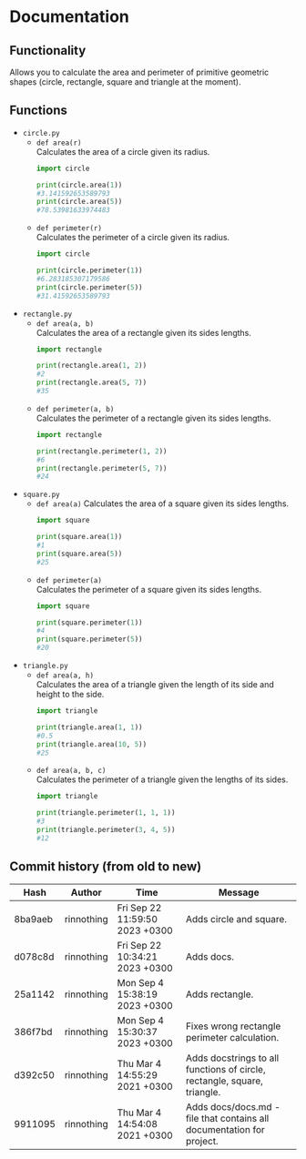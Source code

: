 # Documentation
## Functionality
Allows you to calculate the area and perimeter of primitive geometric shapes (circle, rectangle, square and triangle at the moment).

## Functions
- `circle.py`
  - `def area(r)`  
    Calculates the area of a circle given its radius.
    ```py
    import circle
    
    print(circle.area(1))
    #3.141592653589793
    print(circle.area(5))
    #78.53981633974483  
    ``` 
  - `def perimeter(r)`  
    Calculates the perimeter of a circle given its radius.
    ```py
    import circle
    
    print(circle.perimeter(1))
    #6.283185307179586
    print(circle.perimeter(5))
    #31.41592653589793
    ```
- `rectangle.py`
  - `def area(a, b)`  
    Calculates the area of a rectangle given its sides lengths.
    ```py
    import rectangle
    
    print(rectangle.area(1, 2))
    #2
    print(rectangle.area(5, 7))
    #35
    ```
  - `def perimeter(a, b)`  
    Calculates the perimeter of a rectangle given its sides lengths.
    ```py
    import rectangle
    
    print(rectangle.perimeter(1, 2))
    #6
    print(rectangle.perimeter(5, 7))
    #24
    ```
- `square.py`
  - `def area(a)`
    Calculates the area of a square given its sides lengths.  
    ```py
    import square
    
    print(square.area(1))
    #1
    print(square.area(5))
    #25
    ```
  - `def perimeter(a)`  
    Calculates the perimeter of a square given its sides lengths.
    ```py
    import square
    
    print(square.perimeter(1))
    #4
    print(square.perimeter(5))
    #20
    ```
- `triangle.py`
  - `def area(a, h)`  
    Calculates the area of a triangle given the length of its side and height to the side.
    ```py
    import triangle
    
    print(triangle.area(1, 1))
    #0.5
    print(triangle.area(10, 5))
    #25
    ```
  - `def area(a, b, c)`  
    Calculates the perimeter of a triangle given the lengths of its sides.
    ```py
    import triangle
    
    print(triangle.perimeter(1, 1, 1))
    #3
    print(triangle.perimeter(3, 4, 5))
    #12
    ```

## Commit history (from old to new)
| Hash | Author | Time | Message                 |
| --- | --- | --- |-------------------------|
| 8ba9aeb | rinnothing | Fri Sep 22 11:59:50 2023 +0300 | Adds circle and square. |
| d078c8d | rinnothing | Fri Sep 22 10:34:21 2023 +0300 | Adds docs. |
| 25a1142 | rinnothing | Mon Sep 4 15:38:19 2023 +0300 | Adds rectangle. |
| 386f7bd | rinnothing | Mon Sep 4 15:30:37 2023 +0300 | Fixes wrong rectangle perimeter calculation. |
| d392c50 | rinnothing | Thu Mar 4 14:55:29 2021 +0300 | Adds docstrings to all functions of circle, rectangle, square, triangle. |
| 9911095 | rinnothing | Thu Mar 4 14:54:08 2021 +0300 | Adds docs/docs.md - file that contains all documentation for project. |
